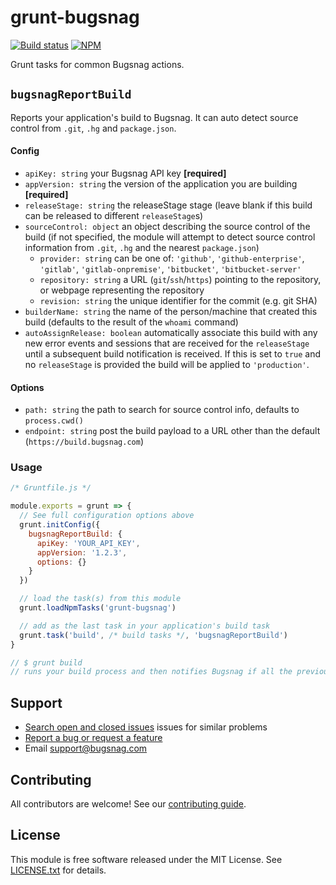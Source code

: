# grunt-bugsnag

[![Build status](https://travis-ci.org/bugsnag/grunt-bugsnag.svg?branch=master)](https://travis-ci.org/bugsnag/grunt-bugsnag)
[![NPM](https://img.shields.io/npm/v/grunt-bugsnag.svg)](https://npmjs.org/package/grunt-bugsnag)

Grunt tasks for common Bugsnag actions.

## `bugsnagReportBuild`

Reports your application's build to Bugsnag. It can auto detect source control from `.git`, `.hg` and `package.json`.

#### Config

- `apiKey: string` your Bugsnag API key __[required]__
- `appVersion: string` the version of the application you are building __[required]__
- `releaseStage: string` the releaseStage stage (leave blank if this build can be released to different `releaseStage`s)
- `sourceControl: object` an object describing the source control of the build (if not specified, the module will attempt to detect source control information from `.git`, `.hg` and the nearest `package.json`)
  - `provider: string` can be one of: `'github'`, `'github-enterprise'`, `'gitlab'`, `'gitlab-onpremise'`, `'bitbucket'`, `'bitbucket-server'`
  - `repository: string` a URL (`git`/`ssh`/`https`) pointing to the repository, or webpage representing the repository
  - `revision: string` the unique identifier for the commit (e.g. git SHA)
- `builderName: string` the name of the person/machine that created this build (defaults to the result of the `whoami` command)
- `autoAssignRelease: boolean` automatically associate this build with any new error events and sessions that are received for the `releaseStage` until a subsequent build notification is received. If this is set to `true` and no `releaseStage` is provided the build will be applied to `'production'`.

#### Options

- `path: string` the path to search for source control info, defaults to `process.cwd()`
- `endpoint: string` post the build payload to a URL other than the default (`https://build.bugsnag.com`)

### Usage

```js
/* Gruntfile.js */

module.exports = grunt => {
  // See full configuration options above
  grunt.initConfig({
    bugsnagReportBuild: {
      apiKey: 'YOUR_API_KEY',
      appVersion: '1.2.3',
      options: {}
    }
  })

  // load the task(s) from this module
  grunt.loadNpmTasks('grunt-bugsnag')

  // add as the last task in your application's build task
  grunt.task('build', /* build tasks */, 'bugsnagReportBuild')
}

// $ grunt build
// runs your build process and then notifies Bugsnag if all the previous tasks succeed
```

## Support

- [Search open and closed issues](https://github.com/bugsnag/grunt-bugsnag/issues?q=is%3Aissue) issues for similar problems
- [Report a bug or request a feature](https://github.com/bugsnag/grunt-bugsnag/issues/new)
- Email [support@bugsnag.com](mailto:support@bugsnag.com)

## Contributing

All contributors are welcome! See our [contributing guide](CONTRIBUTING.md).

## License

This module is free software released under the MIT License. See [LICENSE.txt](LICENSE.txt) for details.
